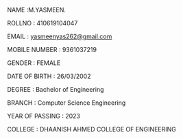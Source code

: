 NAME :M.YASMEEN.

ROLLNO : 410619104047

EMAIL : yasmeenyas262@gmail.com

MOBILE NUMBER : 9361037219

GENDER : FEMALE 

DATE OF BIRTH : 26/03/2002

DEGREE : Bachelor of Engineering

BRANCH : Computer Science Engineering

YEAR OF PASSING : 2023

COLLEGE : DHAANISH AHMED COLLEGE OF ENGINEERING
